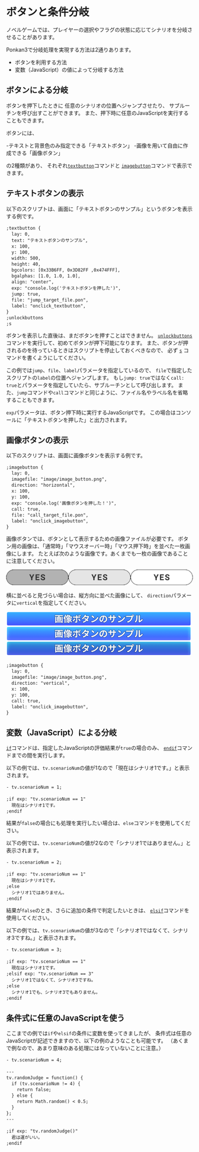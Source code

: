 # ボタンと条件分岐

ノベルゲームでは、プレイヤーの選択やフラグの状態に応じてシナリオを分岐させることがあります。

Ponkan3で分岐処理を実現する方法は2通りあります。

- ボタンを利用する方法
- 変数（JavaScript）の値によって分岐する方法

## ボタンによる分岐

ボタンを押下したときに
任意のシナリオの位置へジャンプさせたり、
サブルーチンを呼び出すことができます。
また、押下時に任意のJavaScriptを実行することもできます。

ボタンには、

-テキストと背景色のみ指定できる「テキストボタン」
-画像を用いて自由に作成できる「画像ボタン」

の2種類があり、
それぞれ[`textbutton`](../ref/command_ref.md#textbutton-txtbtn)コマンドと
[`imagebutton`](../ref/command_ref.md#imagebutton-imgbtn)コマンドで表示できます。

## テキストボタンの表示

以下のスクリプトは、画面に「テキストボタンのサンプル」というボタンを表示する例です。

```plain
;textbutton {
  lay: 0,
  text: "テキストボタンのサンプル",
  x: 100,
  y: 100,
  width: 500,
  height: 40,
  bgcolors: [0x33B6FF, 0x3D82FF ,0x474FFF],
  bgalphas: [1.0, 1.0, 1.0],
  align: "center",
  exp: "console.log('テキストボタンを押した')",
  jump: true,
  file: "jump_target_file.pon",
  label: "onclick_textbutton",
}
;unlockbuttons
;s
```

ボタンを表示した直後は、まだボタンを押すことはできません。
[`unlockbuttons`](../ref/command_ref.md#unlockbuttons-unlockbutton-unlock)
コマンドを実行して、初めてボタンが押下可能になります。
また、ボタンが押されるのを待っているときはスクリプトを停止しておくべきなので、
必ず [`s`](../ref/command_ref.md#s) コマンドを書くようにしてください。

この例では`jump`、`file`、`label`パラメータを指定しているので、
`file`で指定したスクリプトの`label`の位置へジャンプします。
もし`jump: true`ではなく`call: true`とパラメータを指定していたら、サブルーチンとして呼び出します。
また、`jump`コマンドや`call`コマンドと同じように、ファイル名やラベル名を省略することもできます。

`exp`パラメータは、ボタン押下時に実行するJavaScriptです。
この場合はコンソールに「テキストボタンを押した」と出力されます。

## 画像ボタンの表示

以下のスクリプトは、画面に画像ボタンを表示する例です。

```plain
;imagebutton {
  lay: 0,
  imagefile: "image/image_button.png",
  direction: "horizontal",
  x: 100,
  y: 100,
  exp: "console.log('画像ボタンを押した！')",
  call: true,
  file: "call_target_file.pon",
  label: "onclick_imagebutton",
}
```

画像ボタンでは、ボタンとして表示するための画像ファイルが必要です。
ボタン用の画像は、「通常時」「マウスオーバー時」「マウス押下時」を並べた一枚画像にします。
たとえば次のような画像です。あくまでも一枚の画像であることに注意してください。

![ボタン画像の例](./image/fork_01.png)

横に並べると見づらい場合は、縦方向に並べた画像にして、
`direction`パラメータに`vertical`を指定してください。

![ボタン画像の例2](./image/fork_02.png)

```plain
;imagebutton {
  lay: 0,
  imagefile: "image/image_button.png",
  direction: "vertical",
  x: 100,
  y: 100,
  call: true,
  label: "onclick_imagebutton",
}
```

## 変数（JavaScript）による分岐

[`if`](../ref/command_ref.md#if)コマンドは、指定したJavaScriptの評価結果が`true`の場合のみ、
[`endif`](../ref/command_ref.md#endif)コマンドまでの間を実行します。

以下の例では、`tv.scenarioNum`の値が1なので「現在はシナリオ1です。」と表示されます。

```plain
- tv.scenarioNum = 1;

;if exp: "tv.scenarioNum == 1"
  現在はシナリオ1です。
;endif
```

結果が`false`の場合にも処理を実行したい場合は、`else`コマンドを使用してください。

以下の例では、`tv.scenarioNum`の値が2なので「シナリオ1ではありません。」と表示されます。

```plain
- tv.scenarioNum = 2;

;if exp: "tv.scenarioNum == 1"
  現在はシナリオ1です。
;else
  シナリオ1ではありません。
;endif
```

結果が`false`のとき、さらに追加の条件で判定したいときは、
[`elsif`](../ref/command_ref.md#elseif)コマンドを使用してください。

以下の例では、`tv.scenarioNum`の値が3なので「シナリオ1ではなくて、シナリオ3ですね。」と表示されます。

```plain
- tv.scenarioNum = 3;

;if exp: "tv.scenarioNum == 1"
  現在はシナリオ1です。
;elsif exp: "tv.scenarioNum == 3"
  シナリオ1ではなくて、シナリオ3ですね。
;else
  シナリオ1でも、シナリオ3でもありません。
;endif
```

## 条件式に任意のJavaScriptを使う

ここまでの例では`if`や`elsif`の条件に変数を使ってきましたが、
条件式は任意のJavaScriptが記述できますので、以下の例のようなことも可能です。
（あくまで例なので、あまり意味のある処理にはなっていないことに注意。）

```plain
- tv.scenarioNum = 4;

---
tv.randomJudge = function() {
  if (tv.scenarioNum != 4) {
    return false;
  } else {
    return Math.random() < 0.5;
  }
};
---

;if exp: "tv.randomJudge()"
  君は運がいい。
;endif
```
